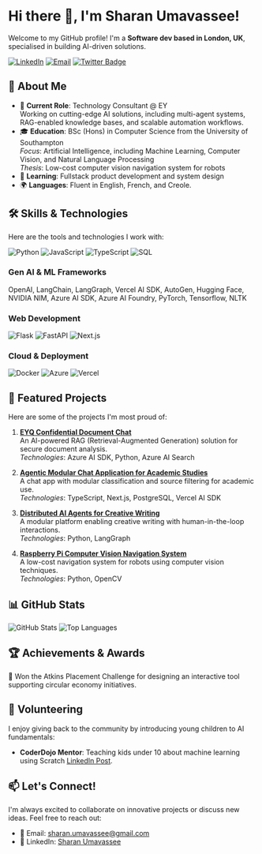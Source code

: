 # Hi there 👋, I'm Sharan Umavassee!

Welcome to my GitHub profile! I'm a **Software dev based in London, UK**, specialised in building AI-driven solutions.

[![LinkedIn](https://img.shields.io/badge/LinkedIn-0077B5?style=for-the-badge&logo=linkedin&logoColor=white)](https://www.linkedin.com/in/sharan-umavassee/)
[![Email](https://img.shields.io/badge/Email-D14836?style=for-the-badge&logo=gmail&logoColor=white)](mailto:sharan.umavassee@gmail.com)
[![Twitter Badge](https://img.shields.io/badge/Twitter-@um_sharan-1DA1F2?style=for-the-badge&logo=twitter&logoColor=white)](https://x.com/um_sharan)


## 🌟 About Me
- 💼 **Current Role**: Technology Consultant @ EY  
  Working on cutting-edge AI solutions, including multi-agent systems, RAG-enabled knowledge bases, and scalable automation workflows.
- 🎓 **Education**: BSc (Hons) in Computer Science from the University of Southampton  
  *Focus*: Artificial Intelligence, including Machine Learning, Computer Vision, and Natural Language Processing  
  *Thesis*: Low-cost computer vision navigation system for robots
- 🌱 **Learning**: Fullstack product development and system design
- 🌍 **Languages**: Fluent in English, French, and Creole.

<!-- ## ⬆ 𝚆𝚑𝚊𝚝 𝙸'𝚖 𝚞𝚙 𝚝𝚘
- 🔨 𝙸'𝚖 𝚌𝚞𝚛𝚛𝚎𝚗𝚝𝚕𝚢...
```yaml
- Working on PyTorch!
- Developing CharaChorder Zero, free cross-platform software-based CharaChorder experience.
```
-->

## 🛠️ Skills & Technologies
Here are the tools and technologies I work with:

![Python](https://skillicons.dev/icons?i=py)
![JavaScript](https://skillicons.dev/icons?i=js)
![TypeScript](https://skillicons.dev/icons?i=ts)
![SQL](https://skillicons.dev/icons?i=postgresql,mongodb)

### **Gen AI & ML Frameworks**
OpenAI, LangChain, LangGraph, Vercel AI SDK, AutoGen, Hugging Face, NVIDIA NIM, Azure AI SDK, Azure AI Foundry, PyTorch, Tensorflow, NLTK

### **Web Development**
![Flask](https://skillicons.dev/icons?i=flask)
![FastAPI](https://skillicons.dev/icons?i=fastapi)
![Next.js](https://skillicons.dev/icons?i=nextjs)

### **Cloud & Deployment**
![Docker](https://skillicons.dev/icons?i=docker)
![Azure](https://skillicons.dev/icons?i=azure)
![Vercel](https://skillicons.dev/icons?i=vercel)



## 🚀 Featured Projects
Here are some of the projects I'm most proud of:

1. [**EYQ Confidential Document Chat**](#)  
   An AI-powered RAG (Retrieval-Augmented Generation) solution for secure document analysis.\
   *Technologies*: Azure AI SDK, Python, Azure AI Search

3. [**Agentic Modular Chat Application for Academic Studies**](https://github.com/sharan1303/study-chat-app)  
   A chat app with modular classification and source filtering for academic use.\
   *Technologies*: TypeScript, Next.js, PostgreSQL, Vercel AI SDK

4. [**Distributed AI Agents for Creative Writing**](#)  
   A modular platform enabling creative writing with human-in-the-loop interactions.\
   *Technologies*: Python, LangGraph

5. [**Raspberry Pi Computer Vision Navigation System**](https://github.com/sharan1303/raspberrypi-computer-vision-navigation-system)  
   A low-cost navigation system for robots using computer vision techniques.  
   *Technologies*: Python, OpenCV



## 📊 GitHub Stats
![GitHub Stats](https://github-readme-stats.vercel.app/api?username=sharan1303&show_icons=true&theme=radical)
![Top Languages](https://github-readme-stats.vercel.app/api/top-langs/?username=sharan1303&layout=compact&theme=radical)



## 🏆 Achievements & Awards
🏅 Won the Atkins Placement Challenge for designing an interactive tool supporting circular economy initiatives.



## 🤝 Volunteering
I enjoy giving back to the community by introducing young children to AI fundamentals:
- **CoderDojo Mentor**: Teaching kids under 10 about machine learning using Scratch [LinkedIn Post](https://www.linkedin.com/posts/sharan-umavassee_ai-scratch-activity-7259172549115154432-UWzs?utm_source=share&utm_medium=member_desktop&rcm=ACoAAC3VoxEBrJ1_Etlo4YU3x07VHj3fio1Ks7U).



## 📫 Let's Connect!
I'm always excited to collaborate on innovative projects or discuss new ideas. Feel free to reach out:
- 📧 Email: sharan.umavassee@gmail.com
- 💼 LinkedIn: [Sharan Umavassee](https://www.linkedin.com/in/sharan-umavassee/)
